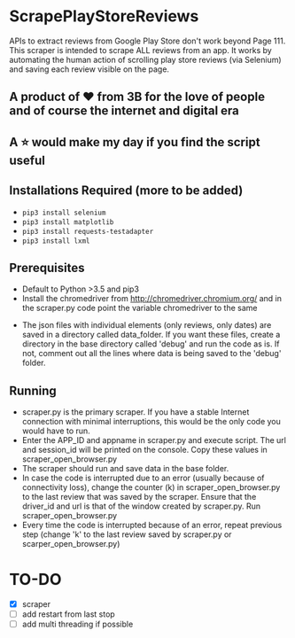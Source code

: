 # ScrapePlayStoreReviews

APIs to extract reviews from Google Play Store don't work beyond Page 111. This scraper is intended to scrape ALL reviews from an app. It works by automating the human action of scrolling play store reviews (via Selenium) and saving each review visible on the page.

## A product of &#10084; from 3B for the love of people and of course the internet and digital era
## A &#11088; would make my day if you find the script useful

## Installations Required (more to be added)
- `pip3 install selenium`
- `pip3 install matplotlib`
- `pip3 install requests-testadapter`
- `pip3 install lxml`



## Prerequisites
- Default to Python >3.5 and pip3
- Install the chromedriver from http://chromedriver.chromium.org/ and in the scraper.py code point the variable chromedriver to the same
<!-- - The base directory (from where you are running this code) has chromedriver (if it isn't already installed): http://chromedriver.chromium.org/ -->
- The json files with individual elements (only reviews, only dates) are saved in a directory called data_folder. If you want these files, create a directory in the base directory called 'debug' and run the code as is. If not, comment out all the lines where data is being saved to the 'debug' folder.

## Running 
- scraper.py is the primary scraper. If you have a stable Internet connection with minimal interruptions, this would be the only code you would have to run. 
- Enter the APP_ID and appname in scraper.py and execute script. The url and session_id will be printed on the console. Copy these values in scraper_open_browser.py 
- The scraper should run and save data in the base folder.
- In case the code is interrupted due to an error (usually because of connectivity loss), change the counter (k) in scraper_open_browser.py to the last review that was saved by the scraper. Ensure that the driver_id and url is that of the window created by scraper.py. Run scraper_open_browser.py
- Every time the code is interrupted because of an error, repeat previous step (change 'k' to the last review saved by scraper.py or scarper_open_browser.py)

<!-- ## Some Observations from My Experience running it:
  - Depending on the number of reviews, scrolling to the earliest review can take over two days. 
  - 10K reviews took ~5 hours to be scraped. 
  - The Google Play Store window controlled by the code must always be active for the page to load on scrolling. I had a spare monitor that I connected to my laptop to keep the window active, while I continued to use my laptop as usual.
  - The speed of loading a page on scrolling will depend on the speed of your Internet connection. You can adjust the sleep time based on your Internet speed.
  - If you lose Internet connection for too long, webdriver will lose the chrome window. In this case, use the scroll_open_browser code to reconnect to the window and begin scrolling from where it left off. Remember to change the driver_id and counter value to that provided by scroll.py
- There are a lot of values that are printed to the console that I used to debug the program. It might be preferrable to comment some of them out. To be able to keep a tab of the scrapers progress, I recommend not commenting out counter k.
 -->

# TO-DO
- [x] scraper
- [ ] add restart from last stop
- [ ] add multi threading if possible